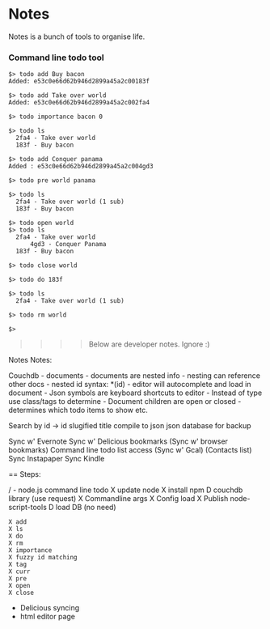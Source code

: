 # Notes

Notes is a bunch of tools to organise life.

### Command line todo tool
	
	$> todo add Buy bacon
	Added: e53c0e66d62b946d2899a45a2c00183f
	
	$> todo add Take over world
	Added: e53c0e66d62b946d2899a45a2c002fa4

	$> todo importance bacon 0

	$> todo ls 
 	  2fa4 - Take over world
 	  183f - Buy bacon
 
 	$> todo add Conquer panama
 	Added : e53c0e66d62b946d2899a45a2c004gd3
 
 	$> todo pre world panama
 	
 	$> todo ls 
 	  2fa4 - Take over world (1 sub)
 	  183f - Buy bacon

	$> todo open world
	$> todo ls 
 	  2fa4 - Take over world
 	      4gd3 - Conquer Panama
 	  183f - Buy bacon
	
	$> todo close world
 
	$> todo do 183f
	
	$> todo ls
	  2fa4 - Take over world (1 sub)

	$> todo rm world
	
	$>











>>>> Below are developer notes. Ignore :)

Notes Notes:

Couchdb - documents
	-  documents are nested info
		- nesting can reference other docs
			- nested id syntax: *(id)
			- editor will autocomplete and
              load in document
 			- Json symbols are keyboard shortcuts to editor 
	- Instead of type use class/tags to determine 
	- Document children are open or closed - determines which todo items to show etc.



Search by id -> id slugified title
compile to json
json database for backup


Sync w' Evernote
Sync w' Delicious bookmarks
(Sync w' browser bookmarks)
Command line todo list access
(Sync w' Gcal)
(Contacts list)
Sync Instapaper
Sync Kindle



== Steps:

/ - node.js command line todo
	X update node
    X install npm
    D couchdb library (use request)
	X Commandline args
	X Config load
	X Publish node-script-tools
	D load DB (no need) 

    X add
    X ls
    X do
    X rm
    X importance
	X fuzzy id matching
    X tag
    X curr
    X pre
	X open
	X close
	
 - Delicious syncing 
 - html editor page


